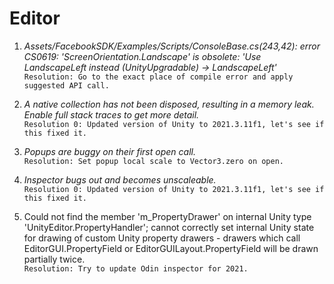 # Editor

1. _Assets/FacebookSDK/Examples/Scripts/ConsoleBase.cs(243,42): error CS0619: 'ScreenOrientation.Landscape' is obsolete: 'Use LandscapeLeft instead (UnityUpgradable) -> LandscapeLeft'_\
``Resolution: Go to the exact place of compile error and apply suggested API call.``

2. _A native collection has not been disposed, resulting in a memory leak. Enable full stack traces to get more detail._\
``Resolution 0: Updated version of Unity to 2021.3.11f1, let's see if this fixed it.``

3. _Popups are buggy on their first open call._\
``Resolution: Set popup local scale to Vector3.zero on open.``

4. _Inspector bugs out and becomes unscaleable._\
``Resolution 0: Updated version of Unity to 2021.3.11f1, let's see if this fixed it.``

5. Could not find the member 'm_PropertyDrawer' on internal Unity type 'UnityEditor.PropertyHandler'; cannot correctly set internal Unity state for drawing of custom Unity property drawers - drawers which call EditorGUI.PropertyField or EditorGUILayout.PropertyField will be drawn partially twice.\
``Resolution: Try to update Odin inspector for 2021.``
